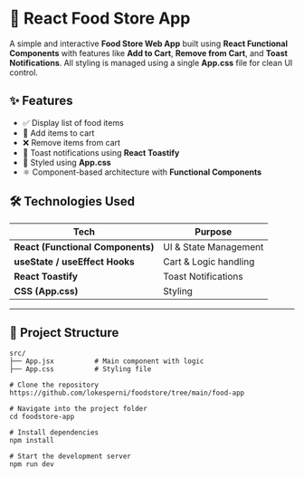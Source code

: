# 🍕 React Food Store App

A simple and interactive **Food Store Web App** built using **React Functional Components** with features like **Add to Cart**, **Remove from Cart**, and **Toast Notifications**. All styling is managed using a single **App.css** file for clean UI control.



## ✨ Features

- ✅ Display list of food items
- 🛒 Add items to cart
- ❌ Remove items from cart
- 🔔 Toast notifications using **React Toastify**
- 🎨 Styled using **App.css**
- ⚛️ Component-based architecture with **Functional Components**



## 🛠️ Technologies Used

| Tech | Purpose |
|------|---------|
| **React (Functional Components)** | UI & State Management |
| **useState / useEffect Hooks** | Cart & Logic handling |
| **React Toastify** | Toast Notifications |
| **CSS (App.css)** | Styling |

---

## 📂 Project Structure

```plaintext
src/
├── App.jsx          # Main component with logic
├── App.css          # Styling file

# Clone the repository
https://github.com/lokesperni/foodstore/tree/main/food-app

# Navigate into the project folder
cd foodstore-app

# Install dependencies
npm install

# Start the development server
npm run dev 

